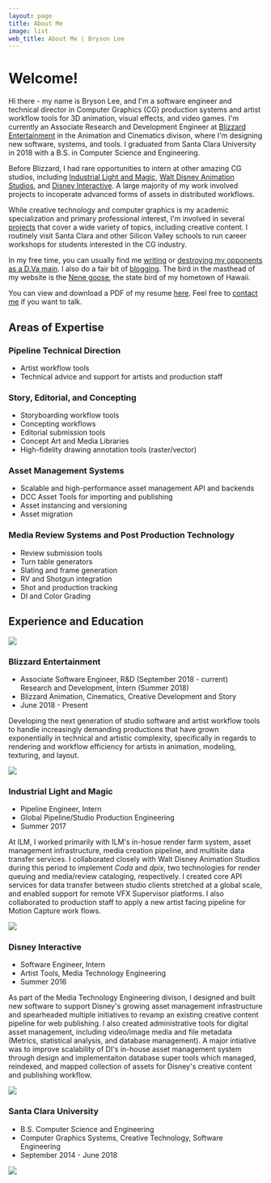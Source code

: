 ```yaml
---
layout: page
title: About Me
image: list
web_title: About Me | Bryson Lee
---
```


# Welcome!

Hi there - my name is Bryson Lee, and I'm a software engineer and technical director in Computer Graphics (CG) production systems and artist workflow tools for 3D animation, visual effects, and video games. I'm currently an Associate Research and Development Engineer at [Blizzard Entertainment](http://www.blizzard.com) in the Animation and Cinematics divison, where I'm designing new software, systems, and tools. I graduated from Santa Clara University in 2018 with a B.S. in Computer Science and Engineering.

Before Blizzard, I had rare opportunities to intern at other amazing CG studios, including [Industrial Light and Magic](http://www.ilm.com/), [Walt Disney Animation Studios](https://www.disneyanimation.com/), and [Disney Interactive](https://dcpi.disney.com/). A large majority of my work involved projects to incoperate advanced forms of assets in distributed workflows.

While creative technology and computer graphics is my academic specialization and primary professional interest, I'm involved in several [projects](https://www.brysonlee.com/projects) that cover a wide variety of topics, including creative content. I routinely visit Santa Clara and other Silicon Valley schools to run career workshops for students interested in the CG industry.

In my free time, you can usually find me [writing](https://en.wikipedia.org/wiki/Fiction_writing) or [destroying my opponents as a D.Va main](https://en.wikipedia.org/wiki/D.Va). I also do a fair bit of [blogging](https://www.brysonlee.com/blog). The bird in the masthead of my website is the [Nene goose](https://en.wikipedia.org/wiki/Nene_(bird)), the state bird of my hometown of Hawaii.

You can view and download a PDF of my resume [here](/assets/files/Bryson_Lee_Resume.pdf). Feel free to [contact me](https://www.brysonlee.com/contact) if you want to talk.

## Areas of Expertise
### Pipeline Technical Direction
* Artist workflow tools
* Technical advice and support for artists and production staff

### Story, Editorial, and Concepting
* Storyboarding workflow tools
* Concepting workflows
* Editorial submission tools
* Concept Art and Media Libraries
* High-fidelity drawing annotation tools (raster/vector)

### Asset Management Systems
* Scalable and high-performance asset management API and backends
* DCC Asset Tools for importing and publishing 
* Asset instancing and versioning
* Asset migration

### Media Review Systems and Post Production Technology 
* Review submission tools
* Turn table generators
* Slating and frame generation
* RV and Shotgun integration
* Shot and production tracking
* DI and Color Grading

## Experience and Education
<div class="resume-container">
  <div class="resume-header-container"> 
    <img src="/assets/img/blizzard_square.gif">
    <div class="resume-header-text-container">
      <h3>Blizzard Entertainment</h3>
      <ul class="fa-ul">
        <li><span class="fa-li"><i class="far fa-id-card fa-fw"></i></span>Associate Software Engineer, R&D (September 2018 - current)<br /> Research and Development, Intern (Summer 2018)</li>
        <li><span class="fa-li"><i class="fas fa-sitemap fa-fw"></i></span>Blizzard Animation, Cinematics, Creative Development and Story</li>
        <li><span class="fa-li"><i class="far fa-calendar-alt fa-fw"></i></span>June 2018 - Present</li>
      </ul>
    </div>
  </div>
  <div class="resume-text-container">
    <p>Developing the next generation of studio software and artist workflow tools to handle increasingly demanding productions that have grown exponentially in technical and artistic complexity, specifically in regards to rendering and workflow efficiency for artists in animation, modeling, texturing, and layout.</p>
  </div>
</div>
<div class="resume-container">
  <div class="resume-header-container"> 
    <img src="/assets/img/ilm_square.png">
    <div class="resume-header-text-container">
      <h3>Industrial Light and Magic</h3>
      <ul class="fa-ul">
        <li><span class="fa-li"><i class="far fa-id-card fa-fw"></i></span>Pipeline Engineer, Intern</li>
        <li><span class="fa-li"><i class="fas fa-sitemap fa-fw"></i></span>Global Pipeline/Studio Production Engineering</li>
        <li><span class="fa-li"><i class="far fa-calendar-alt fa-fw"></i></span>Summer 2017</li>
      </ul>
    </div>
  </div>
  <div class="resume-text-container">
    <p>At ILM, I worked primarily with ILM's in-hosue render farm system, asset management infrastructure, media creation pipeline, and multisite data transfer services. I collaborated closely with Walt Disney Animation Studios during this period to implement <i>Coda</i> and <i>dpix</i>, two technologies for render queuing and media/review cataloging, respectively. I created core API services for data transfer between studio clients stretched at a global scale, and enabled support for remote VFX Supervisor platforms. I also collaborated to production staff to apply a new artist facing pipeline for Motion Capture work flows.</p>
  </div>
</div>
<div class="resume-container">
  <div class="resume-header-container"> 
    <img src="/assets/img/disney_square.png">
    <div class="resume-header-text-container">
      <h3>Disney Interactive</h3>
      <ul class="fa-ul">
        <li><span class="fa-li"><i class="far fa-id-card fa-fw"></i></span>Software Engineer, Intern</li>
        <li><span class="fa-li"><i class="fas fa-sitemap fa-fw"></i></span>Artist Tools, Media Technology Engineering</li>
        <li><span class="fa-li"><i class="far fa-calendar-alt fa-fw"></i></span>Summer 2016</li>
      </ul>
    </div>
  </div>
  <div class="resume-text-container">
    <p>As part of the Media Technology Engineering divison, I designed and built new software to support Disney's growing asset management infrastructure and spearheaded multiple initiatives to revamp an existing creative content pipeline for web publishing. I also created administrative tools for digital asset management, including video/image media and file metadata (Metrics, statistical analysis, and database management). A major intiative was to improve scalability of DI's in-house asset management system through design and implementaiton database super tools which managed, reindexed, and mapped collection of assets for Disney's creative content and publishing workflow.</p>
  </div>
</div>
<div class="resume-container">
  <div class="resume-header-container"> 
    <img src="/assets/img/scu.png">
    <div class="resume-header-text-container">
      <h3>Santa Clara University</h3>
      <ul class="fa-ul">
        <li><span class="fa-li"><i class="fas fa-university fa-fw"></i></span>B.S. Computer Science and Engineering</li>
        <li><span class="fa-li"><i class="fas fa-book fa-fw"></i></span>Computer Graphics Systems, Creative Technology, Software Engineering</li>
        <li><span class="fa-li"><i class="fas fa-calendar-alt fa-fw"></i></span>September 2014 - June 2018</li>
      </ul>  
    </div>
  </div>
</div>

<img id="egggif" src="/assets/img/egg.gif">
